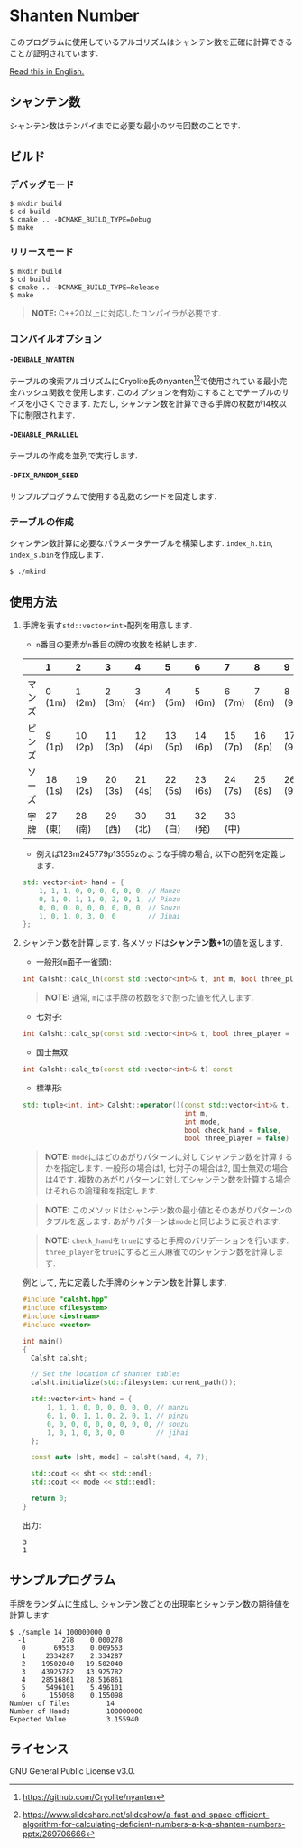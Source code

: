 # Shanten Number

このプログラムに使用しているアルゴリズムはシャンテン数を正確に計算できることが証明されています.

[Read this in English.](README.md)

## シャンテン数

シャンテン数はテンパイまでに必要な最小のツモ回数のことです.

## ビルド

### デバッグモード

```
$ mkdir build
$ cd build
$ cmake .. -DCMAKE_BUILD_TYPE=Debug
$ make
```

### リリースモード

```
$ mkdir build
$ cd build
$ cmake .. -DCMAKE_BUILD_TYPE=Release
$ make
```
> **NOTE:** C++20以上に対応したコンパイラが必要です.

### コンパイルオプション

#### `-DENBALE_NYANTEN`

テーブルの検索アルゴリズムにCryolite氏のnyanten[^1][^2]で使用されている最小完全ハッシュ関数を使用します. このオプションを有効にすることでテーブルのサイズを小さくできます. ただし, シャンテン数を計算できる手牌の枚数が14枚以下に制限されます.

[^1]: https://github.com/Cryolite/nyanten
[^2]: https://www.slideshare.net/slideshow/a-fast-and-space-efficient-algorithm-for-calculating-deficient-numbers-a-k-a-shanten-numbers-pptx/269706666

#### `-DENABLE_PARALLEL`

テーブルの作成を並列で実行します.

#### `-DFIX_RANDOM_SEED`

サンプルプログラムで使用する乱数のシードを固定します.

### テーブルの作成

シャンテン数計算に必要なパラメータテーブルを構築します. `index_h.bin`, `index_s.bin`を作成します.

```
$ ./mkind
```

## 使用方法

1. 手牌を表す`std::vector<int>`配列を用意します.
   - `n`番目の要素が`n`番目の牌の枚数を格納します.

   |        | 1       | 2       | 3       | 4       | 5       | 6       | 7       | 8       | 9       |
   | :----- | :------ | :------ | :------ | :------ | :------ | :------ | :------ | :------ | :------ |
   | マンズ | 0 (1m)  | 1 (2m)  | 2 (3m)  | 3 (4m)  | 4 (5m)  | 5 (6m)  | 6 (7m)  | 7 (8m)  | 8 (9m)  |
   | ピンズ | 9 (1p)  | 10 (2p) | 11 (3p) | 12 (4p) | 13 (5p) | 14 (6p) | 15 (7p) | 16 (8p) | 17 (9p) |
   | ソーズ | 18 (1s) | 19 (2s) | 20 (3s) | 21 (4s) | 22 (5s) | 23 (6s) | 24 (7s) | 25 (8s) | 26 (9s) |
   | 字牌   | 27 (東) | 28 (南) | 29 (西) | 30 (北) | 31 (白) | 32 (発) | 33 (中) |         |         |

   - 例えば123m245779p13555zのような手牌の場合, 以下の配列を定義します.

   ```cpp
   std::vector<int> hand = {
       1, 1, 1, 0, 0, 0, 0, 0, 0, // Manzu
       0, 1, 0, 1, 1, 0, 2, 0, 1, // Pinzu
       0, 0, 0, 0, 0, 0, 0, 0, 0, // Souzu
       1, 0, 1, 0, 3, 0, 0        // Jihai
   };
   ```

1. シャンテン数を計算します. 各メソッドは**シャンテン数+1**の値を返します.
   - 一般形(`m`面子一雀頭):
   ```cpp
   int Calsht::calc_lh(const std::vector<int>& t, int m, bool three_player = false) const
   ```

   > **NOTE:** 通常, `m`には手牌の枚数を3で割った値を代入します.

   - 七対子:
   ```cpp
   int Calsht::calc_sp(const std::vector<int>& t, bool three_player = false) const
   ```
   - 国士無双:
   ```cpp
   int Calsht::calc_to(const std::vector<int>& t) const
   ```
   - 標準形:
   ```cpp
   std::tuple<int, int> Calsht::operator()(const std::vector<int>& t,
                                           int m,
                                           int mode,
                                           bool check_hand = false,
                                           bool three_player = false) const
   ```
   > **NOTE:** `mode`にはどのあがりパターンに対してシャンテン数を計算するかを指定します. 一般形の場合は1, 七対子の場合は2, 国士無双の場合は4です. 複数のあがりパターンに対してシャンテン数を計算する場合はそれらの論理和を指定します.

   > **NOTE:** このメソッドはシャンテン数の最小値とそのあがりパターンのタプルを返します. あがりパターンは`mode`と同じように表されます.

   > **NOTE:** `check_hand`を`true`にすると手牌のバリデーションを行います. `three_player`を`true`にすると三人麻雀でのシャンテン数を計算します.

   例として, 先に定義した手牌のシャンテン数を計算します.

   ```cpp
   #include "calsht.hpp"
   #include <filesystem>
   #include <iostream>
   #include <vector>

   int main()
   {
     Calsht calsht;

     // Set the location of shanten tables
     calsht.initialize(std::filesystem::current_path());

     std::vector<int> hand = {
         1, 1, 1, 0, 0, 0, 0, 0, 0, // manzu
         0, 1, 0, 1, 1, 0, 2, 0, 1, // pinzu
         0, 0, 0, 0, 0, 0, 0, 0, 0, // souzu
         1, 0, 1, 0, 3, 0, 0        // jihai
     };

     const auto [sht, mode] = calsht(hand, 4, 7);

     std::cout << sht << std::endl;
     std::cout << mode << std::endl;

     return 0;
   }
   ```
   出力:
   ```
   3
   1
   ```

## サンプルプログラム

手牌をランダムに生成し, シャンテン数ごとの出現率とシャンテン数の期待値を計算します.

```
$ ./sample 14 100000000 0
  -1         278    0.000278
   0       69553    0.069553
   1     2334287    2.334287
   2    19502040   19.502040
   3    43925782   43.925782
   4    28516861   28.516861
   5     5496101    5.496101
   6      155098    0.155098
Number of Tiles         14
Number of Hands         100000000
Expected Value          3.155940
```

## ライセンス

GNU General Public License v3.0.
